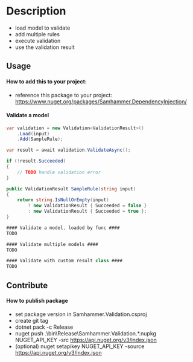 ﻿# Description
- load model to validate
- add multiple rules
- execute validation
- use the validation result

## Usage

#### How to add this to your project:
- reference this package to your project: https://www.nuget.org/packages/Samhammer.DependencyInjection/

#### Validate a model ####

```csharp
var validation = new Validation<ValidationResult>()
    .Load(input)
    .Add(SampleRule);

var result = await validation.ValidateAsync();

if (!result.Succeeded)
{
    // TODO handle validation error
}

public ValidationResult SampleRule(string input)
{
    return string.IsNullOrEmpty(input)
        ? new ValidationResult { Succeeded = false }
        : new ValidationResult { Succeeded = true };
}

#### Validate a model, loaded by func ####
TODO

#### Validate multiple models ####
TODO

#### Validate with custom result class ####
TODO
```

## Contribute

#### How to publish package
- set package version in Samhammer.Validation.csproj
- create git tag
- dotnet pack -c Release
- nuget push .\bin\Release\Samhammer.Validation.*.nupkg NUGET_API_KEY -src https://api.nuget.org/v3/index.json
- (optional) nuget setapikey NUGET_API_KEY -source https://api.nuget.org/v3/index.json
